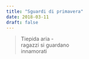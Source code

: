 ```yaml
---
title: "Sguardi di primavera"
date: 2018-03-11
draft: false
---
```

>Tiepida aria -\
>ragazzi si guardano\
>innamorati
<!--more-->